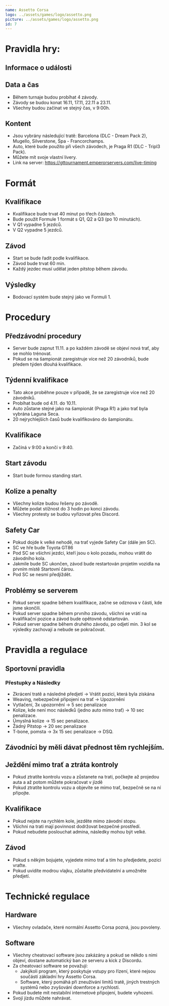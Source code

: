```yaml
---
name: Assetto Corsa
logo: ../assets/games/logo/assetto.png
picture: ../assets/games/logo/assetto.png
id: 7
---
```


# Pravidla hry:

## Informace o události

## Data a čas

- Během turnaje budou probíhat 4 závody.
- Závody se budou konat 16.11, 17.11, 22.11 a 23.11.
- Všechny budou začínat ve stejný čas, v 9:00h.

## Kontent

- Jsou vybrány následující tratě: Barcelona (DLC - Dream Pack 2), Mugello, Silverstone, Spa - Francorchamps.
- Auto, které bude použito při všech závodech, je Praga R1 (DLC - Tripl3 Pack).
- Můžete mít svoje vlastní livery.
- Link na server: https://gttournament.emperorservers.com/live-timing

# Formát

## Kvalifikace

- Kvalifikace bude trvat 40 minut po třech částech.
- Bude použit Formule 1 formát s Q1, Q2 a Q3 (po 10 minutách).
- V Q1 vypadne 5 jezdců.
- V Q2 vypadne 5 jezdců.

## Závod

- Start se bude řadit podle kvalifikace.
- Závod bude trvat 60 min.
- Každý jezdec musí udělat jeden pitstop během závodu.

## Výsledky

- Bodovací systém bude stejný jako ve Formuli 1.

# Procedury

## Předzávodní procedury

- Server bude zapnut 11.11. a po každém závodě se objeví nová trať, aby se mohlo trénovat.
- Pokud se na šampionát zaregistruje více než 20 závodníků, bude předem týden dlouhá kvalifikace.

## Týdenní kvalifikace

- Tato akce proběhne pouze v případě, že se zaregistruje více než 20 závodníků.
- Probíhat bude od 4.11. do 10.11.
- Auto zůstane stejné jako na šampionát (Praga R1) a jako trať byla vybrána Laguna Seca.
- 20 nejrychlejších časů bude kvalifikováno do šampionátu.

## Kvalifikace

- Začíná v 9:00 a končí v 9:40.

## Start závodu

- Start bude formou standing start.

## Kolize a penalty

- Všechny kolize budou řešeny po závodě.
- Můžete podat stížnost do 3 hodin po konci závodu.
- Všechny protesty se budou vyřizovat přes Discord.

## Safety Car

- Pokud dojde k velké nehodě, na trať vyjede Safety Car (dále jen SC).
- SC ve hře bude Toyota GT86
- Pod SC se všichni jezdci, kteří jsou o kolo pozadu, mohou vrátit do závodního kola.
- Jakmile bude SC ukončen, závod bude restartován projetím vozidla na prvním místě Startovní čárou.
- Pod SC se nesmí předjíždět.

## Problémy se serverem

- Pokud server spadne během kvalifikace, začne se odznova v části, kde jsme skončili.
- Pokud server spadne během prvního závodu, všichni se vrátí na kvalifikační pozice a závod bude opětovně odstartován.
- Pokud server spadne během druhého závodu, po odjetí min. 3 kol se výsledky zachovají a nebude se pokračovat.

# Pravidla a regulace

## Sportovní pravidla

### Přestupky a Následky

- Zkrácení tratě a následné předjetí → Vrátit pozici, která byla získána
- Weaving, nebezpečné připojení na trať → Upozornění
- Vytlačení, 3x upozornění → 5 sec penalizace
- Kolize, kde není moc následků (jedno auto mimo trať) → 10 sec penalizace.
- Úmyslná kolize → 15 sec penalizace.
- Žádný Pitstop → 20 sec penalizace
- T-bone, pomsta → 3x 15 sec penalizace → DSQ.

## Závodníci by měli dávat přednost těm rychlejším.

## Ježdění mimo trať a ztráta kontroly

- Pokud ztratíte kontrolu vozu a zůstanete na trati, počkejte až projedou auta a až potom můžete pokračovat v jízdě
- Pokud ztratíte kontrolu vozu a objevíte se mimo trať, bezpečně se na ní připojte.

## Kvalifikace

- Pokud nejste na rychlém kole, jezděte mimo závodní stopu.
- Všichni na trati mají povinnost dodržovat bezpečné prostředí.
- Pokud nebudete poslouchat admina, následky mohou být velké.

## Závod

- Pokud s někým bojujete, vyjedete mimo trať a tím ho předjedete, pozici vraťte.
- Pokud uvidíte modrou vlajku, zůstaňte předvídatelní a umožněte předjetí.

# Technické regulace

## Hardware

- Všechny ovladače, které normální Assetto Corsa pozná, jsou povoleny.

## Software

- Všechny cheatovací software jsou zakázány a pokud se někdo s nimi objeví, dostane automatický ban ze serveru a kick z Discordu.
- Za cheatovací software se považují:
    - Jakýkoli program, který poskytuje vstupy pro řízení, které nejsou součástí základní hry Assetto Corsa.
    - Software, který pomáhá při zneužívání limitů tratě, jiných trestných systémů nebo zvyšování downforce a rychlosti.
- Pokud budete mít nestabilní internetové připojení, budete vyhozeni.
- Svojí jízdu můžete nahrávat.